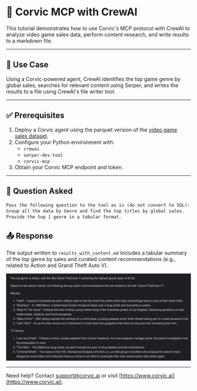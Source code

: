 # 🤖 Corvic MCP with CrewAI

This tutorial demonstrates how to use Corvic's MCP protocol with CrewAI to analyze video game sales data, perform content research, and write results to a markdown file.

---

## 📘 Use Case

Using a Corvic-powered agent, CrewAI identifies the top game genre by global sales, searches for relevant content using Serper, and writes the results to a file using CrewAI's file writer tool.

---

## ✅ Prerequisites

1. Deploy a Corvic agent using the parquet version of the [video game sales dataset](https://www.kaggle.com/datasets/gregorut/videogamesales).
2. Configure your Python environment with:
   - `crewai`
   - `serper-dev-tool`
   - `corvic-mcp`
3. Obtain your Corvic MCP endpoint and token.

---

## 🧠 Question Asked

```text
Pass the following question to the tool as is (do not convert to SQL): Group all the data by Genre and find the top titles by global sales. Provide the top 1 genre in a tabular format.
```

## 📤 Response

The output written to `results_with_content.md` includes a tabular summary of the top genre by sales and curated content recommendations (e.g., related to Action and Grand Theft Auto V).

![Result Preview](../../assets/images/output_crewai_example.png)

---

Need help? Contact [support@corvic.ai](mailto:support@corvic.ai) or visit [https://www.corvic.ai](https://www.corvic.ai).